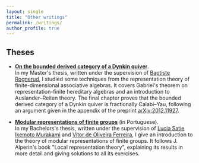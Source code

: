 ```yaml
---
layout: single
title: "Other writings"
permalink: /writings/
author_profile: true
---
```


## Theses

- [**On the bounded derived category of a Dynkin quiver**](/images/theses/Master.pdf).  
    In my Master's thesis, written under the supervision of [Baptiste Rognerud](https://webusers.imj-prg.fr/~baptiste.rognerud/), I studied some techniques from the representation theory of finite-dimensional associative algebras. It covers Gabriel's theorem on representation-finite hereditary algebras and an introduction to Auslander–Reiten theory. The final chapter proves that the bounded derived category of a Dynkin quiver is fractionally Calabi–Yau, following an argument given in the appendix of the preprint [arXiv:2012.11927](https://arxiv.org/abs/2012.11927).

- [**Modular representations of finite groups**](/images/theses/Bachelor.pdf) (in Portuguese).  
    In my Bachelors's thesis, written under the supervision of [Lucia Satie Ikemoto Murakami](https://www.ime.usp.br/ikemoto/) and [Vitor de Oliveira Ferreira](https://www.ime.usp.br/vofer/), I give an introduction to the theory of modular representations of finite groups. It follows J. Alperin's book "Local representation theory", explaining its results in more detail and giving solutions to all its exercises.

